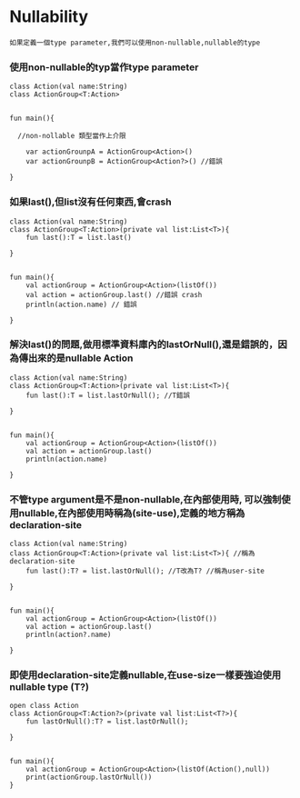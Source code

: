 # Nullability

~~~
如果定義一個type parameter,我們可以使用non-nullable,nullable的type
~~~

### 使用non-nullable的typ當作type parameter
	class Action(val name:String)
	class ActionGroup<T:Action>
	
	
	fun main(){
	
	  //non-nollable 類型當作上介限
	  
	    var actionGrounpA = ActionGroup<Action>()
	    var actionGrounpB = ActionGroup<Action?>() //錯誤
	
	}

### 如果last(),但list沒有任何東西,會crash
	class Action(val name:String)
	class ActionGroup<T:Action>(private val list:List<T>){
	    fun last():T = list.last()
	
	}
	
	
	fun main(){
	    val actionGroup = ActionGroup<Action>(listOf())
	    val action = actionGroup.last() //錯誤 crash
	    println(action.name) // 錯誤
	
	}

### 解決last()的問題,做用標準資料庫內的lastOrNull(),還是錯誤的，因為傳出來的是nullable Action
	class Action(val name:String)
	class ActionGroup<T:Action>(private val list:List<T>){
	    fun last():T = list.lastOrNull(); //T錯誤
	
	}
	
	
	fun main(){
	    val actionGroup = ActionGroup<Action>(listOf())
	    val action = actionGroup.last()
	    println(action.name)
	
	}

### 不管type argument是不是non-nullable,在內部使用時, 可以強制使用nullable,在內部使用時稱為(site-use),定義的地方稱為declaration-site

	class Action(val name:String)
	class ActionGroup<T:Action>(private val list:List<T>){ //稱為declaration-site
	    fun last():T? = list.lastOrNull(); //T改為T? //稱為user-site
	
	}
	
	
	fun main(){
	    val actionGroup = ActionGroup<Action>(listOf())
	    val action = actionGroup.last()
	    println(action?.name)
	
	}
	
### 即使用declaration-site定義nullable,在use-size一樣要強迫使用nullable type (T?)
	open class Action
	class ActionGroup<T:Action?>(private val list:List<T?>){
	    fun lastOrNull():T? = list.lastOrNull();
	
	}
	
	
	fun main(){
	    val actionGroup = ActionGroup<Action>(listOf(Action(),null))
	    print(actionGroup.lastOrNull())
	}
